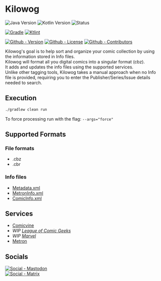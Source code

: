 # Kilowog

![Java Version](https://img.shields.io/badge/Temurin-17-green?style=flat-square&logo=eclipse-adoptium)
![Kotlin Version](https://img.shields.io/badge/Kotlin-1.9.22-green?style=flat-square&logo=kotlin)
![Status](https://img.shields.io/badge/Status-Beta-yellowgreen?style=flat-square)

[![Gradle](https://img.shields.io/badge/Gradle-8.6-informational?style=flat-square&logo=gradle)](https://github.com/gradle/gradle)
[![Ktlint](https://img.shields.io/badge/Ktlint-1.2.1-informational?style=flat-square)](https://github.com/pinterest/ktlint)

[![Github - Version](https://img.shields.io/github/v/tag/ComicCorps/Kilowog?logo=Github&label=Version&style=flat-square)](https://github.com/ComicCorps/Kilowog/tags)
[![Github - License](https://img.shields.io/github/license/ComicCorps/Kilowog?logo=Github&label=License&style=flat-square)](https://opensource.org/licenses/MIT)
[![Github - Contributors](https://img.shields.io/github/contributors/ComicCorps/Kilowog?logo=Github&label=Contributors&style=flat-square)](https://github.com/ComicCorps/Kilowog/graphs/contributors)

Kilowog's goal is to help sort and organize your comic collection by using the information stored in Info files.\
Kilowog will format all you digital comics into a singular format (cbz).\
It adds and updates the info files using the supported services.\
Unlike other tagging tools, Kilowog takes a manual approach when no Info file is provided, requiring you to enter the Publisher/Series/Issue details needed to search. 

## Execution

```bash
./gradlew clean run
```

To force processing run with the flag: `--args="force"`

## Supported Formats

### File formats

- .cbz
- .cbr

### Info files

- [Metadata.xml](https://github.com/ComicCorps/Schemas)
- [MetronInfo.xml](https://github.com/Metron-Project/metroninfo)
- [ComicInfo.xml](https://github.com/anansi-project/comicinfo)

## Services

- [Comicvine](https://comicvine.gamespot.com)
- _WIP [League of Comic Geeks](https://leagueofcomicgeeks.com)_
- _WIP [Marvel](https://marvel.com/comics)_
- [Metron](https://metron.cloud)

## Socials

[![Social - Mastodon](https://img.shields.io/badge/%40ComicCorps-teal?label=Mastodon&logo=mastodon&style=for-the-badge)](https://mastodon.social/@ComicCorps)\
[![Social - Matrix](https://img.shields.io/badge/%23ComicCorps-teal?label=Matrix&logo=matrix&style=for-the-badge)](https://matrix.to/#/#ComicCorps:matrix.org)
